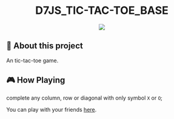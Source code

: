 <h1 align="center">
    D7JS_TIC-TAC-TOE_BASE
</h1>

<p align="center">
    <img src="./assets/images/cover.png">
</p>

## 📝 About this project

An tic-tac-toe game.

## 🎮 How Playing

complete any column, row or diagonal with only symbol `X` or `O`;

You can play with your friends [here](https://jefersonsilva01.github.io/D7JS_TICTACTOE_BASE/).
